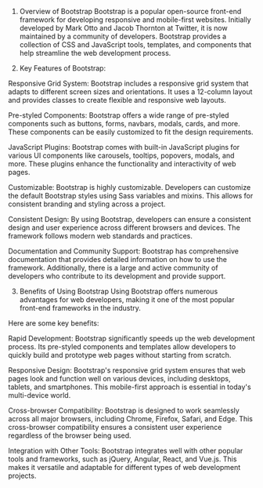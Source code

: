 1. Overview of Bootstrap
Bootstrap is a popular open-source front-end framework for developing responsive and mobile-first websites. Initially developed by Mark Otto and Jacob Thornton at Twitter, it is now maintained by a community of developers. Bootstrap provides a collection of CSS and JavaScript tools, templates, and components that help streamline the web development process.

2. Key Features of Bootstrap:
    
Responsive Grid System: 
Bootstrap includes a responsive grid system that adapts to different screen sizes and orientations. It uses a 12-column layout and provides classes to create flexible and responsive web layouts.

Pre-styled Components: 
Bootstrap offers a wide range of pre-styled components such as buttons, forms, navbars, modals, cards, and more. These components can be easily customized to fit the design requirements.

JavaScript Plugins: 
Bootstrap comes with built-in JavaScript plugins for various UI components like carousels, tooltips, popovers, modals, and more. These plugins enhance the functionality and interactivity of web pages.

Customizable: 
Bootstrap is highly customizable. Developers can customize the default Bootstrap styles using Sass variables and mixins. This allows for consistent branding and styling across a project.

Consistent Design: 
By using Bootstrap, developers can ensure a consistent design and user experience across different browsers and devices. The framework follows modern web standards and practices.

Documentation and Community Support: 
Bootstrap has comprehensive documentation that provides detailed information on how to use the framework. Additionally, there is a large and active community of developers who contribute to its development and provide support.

3. Benefits of Using Bootstrap
Using Bootstrap offers numerous advantages for web developers, making it one of the most popular front-end frameworks in the industry. 

Here are some key benefits:

Rapid Development:
Bootstrap significantly speeds up the web development process. Its pre-styled components and templates allow developers to quickly build and prototype web pages without starting from scratch.

Responsive Design:
Bootstrap's responsive grid system ensures that web pages look and function well on various devices, including desktops, tablets, and smartphones. This mobile-first approach is essential in today's multi-device world.

Cross-browser Compatibility:
Bootstrap is designed to work seamlessly across all major browsers, including Chrome, Firefox, Safari, and Edge. This cross-browser compatibility ensures a consistent user experience regardless of the browser being used.

Integration with Other Tools:
Bootstrap integrates well with other popular tools and frameworks, such as jQuery, Angular, React, and Vue.js. This makes it versatile and adaptable for different types of web development projects.

 